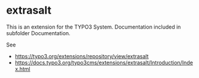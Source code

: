 # extrasalt

This is an extension for the TYPO3 System. Documentation included in subfolder Documentation.

See 

* https://typo3.org/extensions/repository/view/extrasalt
* https://docs.typo3.org/typo3cms/extensions/extrasalt/Introduction/Index.html

